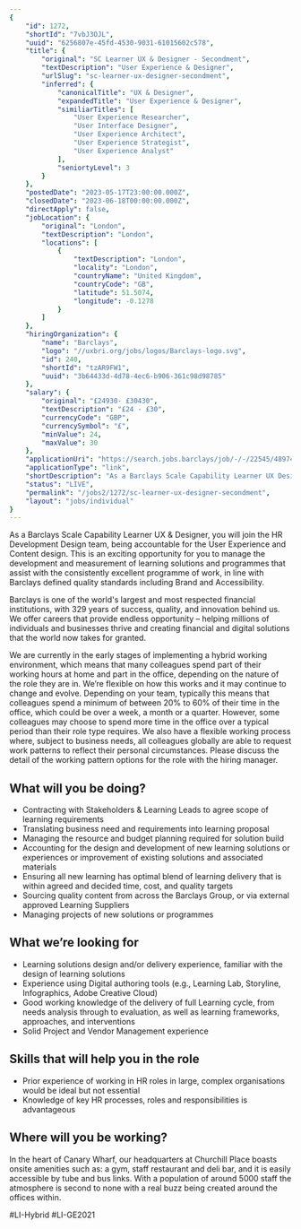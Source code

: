 ```yaml
---
{
	"id": 1272,
	"shortId": "7vbJ3OJL",
	"uuid": "6256807e-45fd-4530-9031-61015602c578",
	"title": {
		"original": "SC Learner UX & Designer - Secondment",
		"textDescription": "User Experience & Designer",
		"urlSlug": "sc-learner-ux-designer-secondment",
		"inferred": {
			"canonicalTitle": "UX & Designer",
			"expandedTitle": "User Experience & Designer",
			"similiarTitles": [
				"User Experience Researcher",
				"User Interface Designer",
				"User Experience Architect",
				"User Experience Strategist",
				"User Experience Analyst"
			],
			"seniortyLevel": 3
		}
	},
	"postedDate": "2023-05-17T23:00:00.000Z",
	"closedDate": "2023-06-18T00:00:00.000Z",
	"directApply": false,
	"jobLocation": {
		"original": "London",
		"textDescription": "London",
		"locations": [
			{
				"textDescription": "London",
				"locality": "London",
				"countryName": "United Kingdom",
				"countryCode": "GB",
				"latitude": 51.5074,
				"longitude": -0.1278
			}
		]
	},
	"hiringOrganization": {
		"name": "Barclays",
		"logo": "//uxbri.org/jobs/logos/Barclays-logo.svg",
		"id": 240,
		"shortId": "tzAR9FW1",
		"uuid": "3b64433d-4d78-4ec6-b906-361c98d98785"
	},
	"salary": {
		"original": "£24930- £30430",
		"textDescription": "£24 - £30",
		"currencyCode": "GBP",
		"currencySymbol": "£",
		"minValue": 24,
		"maxValue": 30
	},
	"applicationUri": "https://search.jobs.barclays/job/-/-/22545/48974304416",
	"applicationType": "link",
	"shortDescription": "As a Barclays Scale Capability Learner UX Designer, you will join the HR Development Design team, being accountable for the User Experience and Content design. This is an exciting opportunity for",
	"status": "LIVE",
	"permalink": "/jobs2/1272/sc-learner-ux-designer-secondment",
	"layout": "jobs/individual"
}
---
```

<p>As a Barclays Scale Capability Learner UX &amp; Designer, you will join the HR Development Design team, being accountable for the User Experience and Content design. This is an exciting opportunity for you to manage the development and measurement of learning solutions and programmes that assist with the consistently excellent programme of work, in line with Barclays defined quality standards including Brand and Accessibility.</p>
<p>Barclays is one of the world's largest and most respected financial institutions, with 329 years of success, quality, and innovation behind us. We offer careers that provide endless opportunity – helping millions of individuals and businesses thrive and creating financial and digital solutions that the world now takes for granted.</p>
<p>We are currently in the early stages of implementing a hybrid working environment, which means that many colleagues spend part of their working hours at home and part in the office, depending on the nature of the role they are in. We’re flexible on how this works and it may continue to change and evolve. Depending on your team, typically this means that colleagues spend a minimum of between 20% to 60% of their time in the office, which could be over a week, a month or a quarter. However, some colleagues may choose to spend more time in the office over a typical period than their role type requires. We also have a flexible working process where, subject to business needs, all colleagues globally are able to request work patterns to reflect their personal circumstances. Please discuss the detail of the working pattern options for the role with the hiring manager.</p>
<h2 id="what-will-you-be-doing">What will you be doing?</h2>
<ul>
<li>Contracting with Stakeholders &amp; Learning Leads to agree scope of learning requirements </li>
<li>Translating business need and requirements into learning proposal </li>
<li>Managing the resource and budget planning required for solution build</li>
<li>Accounting for the design and development of new learning solutions or experiences or improvement of existing solutions and associated materials</li>
<li>Ensuring all new learning has optimal blend of learning delivery that is within agreed and decided time, cost, and quality targets  </li>
<li>Sourcing quality content from across the Barclays Group, or via external approved Learning Suppliers</li>
<li>Managing projects of new solutions or programmes</li>
</ul>
<h2 id="what-were-looking-for">What we’re looking for</h2>
<ul>
<li>Learning solutions design and/or delivery experience, familiar with the design of learning solutions </li>
<li>Experience using Digital authoring tools (e.g., Learning Lab, Storyline, Infographics, Adobe Creative Cloud)</li>
<li>Good working knowledge of the delivery of full Learning cycle, from needs analysis through to evaluation, as well as learning frameworks, approaches, and interventions</li>
<li>Solid Project and Vendor Management experience</li>
</ul>
<h2 id="skills-that-will-help-you-in-the-role">Skills that will help you in the role</h2>
<ul>
<li>Prior experience of working in HR roles in large, complex organisations would be ideal but not essential</li>
<li>Knowledge of key HR processes, roles and responsibilities is advantageous</li>
</ul>
<h2 id="where-will-you-be-working">Where will you be working?</h2>
<p>In the heart of Canary Wharf, our headquarters at Churchill Place boasts onsite amenities such as: a gym, staff restaurant and deli bar, and it is easily accessible by tube and bus links. With a population of around 5000 staff the atmosphere is second to none with a real buzz being created around the offices within.</p>
<p>#LI-Hybrid
#LI-GE2021</p>

